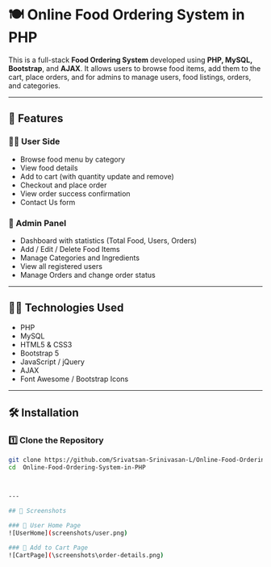 # 🍽️ Online Food Ordering System in PHP

This is a full-stack **Food Ordering System** developed using **PHP, MySQL, Bootstrap**, and **AJAX**. It allows users to browse food items, add them to the cart, place orders, and for admins to manage users, food listings, orders, and categories.

---

## 🚀 Features

### 👨‍🍳 User Side
- Browse food menu by category
- View food details
- Add to cart (with quantity update and remove)
- Checkout and place order
- View order success confirmation
- Contact Us form

### 🔐 Admin Panel
- Dashboard with statistics (Total Food, Users, Orders)
- Add / Edit / Delete Food Items
- Manage Categories and Ingredients
- View all registered users
- Manage Orders and change order status

---

## 🧑‍💻 Technologies Used
- PHP
- MySQL
- HTML5 & CSS3
- Bootstrap 5
- JavaScript / jQuery
- AJAX
- Font Awesome / Bootstrap Icons

---

## 🛠️ Installation

### 1️⃣ Clone the Repository

```bash
git clone https://github.com/Srivatsan-Srinivasan-L/Online-Food-Ordering-System-in-PHP.git
cd  Online-Food-Ordering-System-in-PHP



---

## 📸 Screenshots

### 🔹 User Home Page
![UserHome](screenshots/user.png)

### 🔹 Add to Cart Page
![CartPage](\screenshots\order-details.png)







